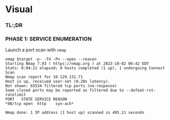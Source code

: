 # Visual
### TL:;DR



### PHASE 1: SERVICE ENUMERATION
Launch a port scan with `nmap`
```
nmap $target -p- -T4 -Pn --open --reason
Starting Nmap 7.93 ( https://nmap.org ) at 2023-10-02 06:42 EDT
Stats: 0:04:21 elapsed; 0 hosts completed (1 up), 1 undergoing Connect Scan
Nmap scan report for 10.129.131.71
Host is up, received user-set (0.20s latency).
Not shown: 65534 filtered tcp ports (no-response)
Some closed ports may be reported as filtered due to --defeat-rst-ratelimit
PORT   STATE SERVICE REASON
*80/tcp open  http    syn-ack*

Nmap done: 1 IP address (1 host up) scanned in 495.11 seconds
```
